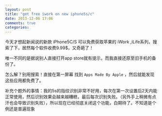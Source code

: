 ```yaml
---
layout: post
title: "get free iwork on new iphone5s/c"
date: 2013-12-06 17:06
comments: true
categories: 
---
```


今天才想起新闻说的新款 iPhone5C/S 可以免费获取苹果的 iWork ,iLife系列，搜索了下，居然每个软件收费9.99$，又奇葩了！  

唯一不同的是据说别人直接打开app store就有提示，而我直接还原至旧手机的备份了。

怎么解？别用搜索！直接在第一屏幕 找到 `Apps Made By Apple` ，然后就能发现这些应用都免费了。

补充个题外的事情：我的5s的指纹识别非常不好用，每次在第一次设置后2天内能正常使用，然后识别效果会越来越糟糕，最后每次识别失败。（另外手上稍微有点汗也会导致识别失败），所以现在已经彻底关闭这个功能，白期待了。不知道是个例还是普遍现象